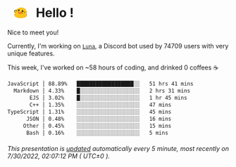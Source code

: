 <h1>   <img src="./spoinky.gif" style="vertical-align:middle;" width="30px">   Hello ! </h1>

Nice to meet you!

Currently, I'm working on <a href='https://github.com/Asgarrrr/Luna'>`Luna`</a>, a Discord bot used by 74709 users with very unique features.

This week, I've worked on ~58 hours of coding, and drinked 0 coffees ☕

```
JavaScript │ 88.89%   ██████████████████░░   51 hrs 41 mins
  Markdown │ 4.33%    █░░░░░░░░░░░░░░░░░░░   2 hrs 31 mins
       EJS │ 3.02%    █░░░░░░░░░░░░░░░░░░░   1 hr 45 mins
       C++ │ 1.35%    ░░░░░░░░░░░░░░░░░░░░   47 mins
TypeScript │ 1.31%    ░░░░░░░░░░░░░░░░░░░░   45 mins
      JSON │ 0.48%    ░░░░░░░░░░░░░░░░░░░░   16 mins
     Other │ 0.45%    ░░░░░░░░░░░░░░░░░░░░   15 mins
      Bash │ 0.16%    ░░░░░░░░░░░░░░░░░░░░   5 mins
```

###### This presentation is [updated](https://github.com/Asgarrrr) automatically every 5 minute, most recently on 7/30/2022, 02:07:12 PM ( UTC±0 ).